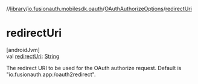 //[library](../../../index.md)/[io.fusionauth.mobilesdk.oauth](../index.md)/[OAuthAuthorizeOptions](index.md)/[redirectUri](redirect-uri.md)

# redirectUri

[androidJvm]\
val [redirectUri](redirect-uri.md): [String](https://kotlinlang.org/api/core/kotlin-stdlib/kotlin/-string/index.html)

The redirect URI to be used for the OAuth authorize request. Default is &quot;io.fusionauth.app:/oauth2redirect&quot;.